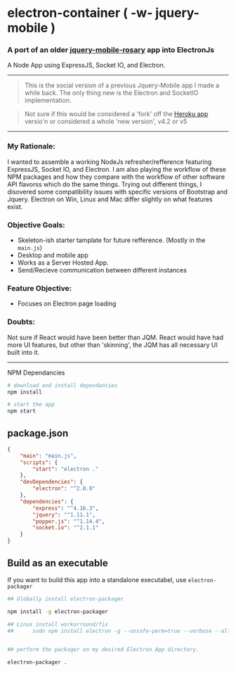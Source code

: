 # electron-container ( -w- jquery-mobile )

### A port of an older [jquery-mobile-rosary](https://github.com/mezcel/rosary-jquery-mobile) app into ElectronJs

A Node App using ExpressJS, Socket IO, and Electron.

---

> This is the social version of a previous Jquery-Mobile app I made a while back. The only thing new is the Electron and SocketIO implementation.

> Not sure if this would be considered a 'fork' off the [Heroku app](https://github.com/mezcel/heroku-joyful-mystery) versio'n or considered a whole 'new version', v4.2 or v5
---

### My Rationale:

I wanted to assemble a working NodeJs refresher/refference featuring ExpressJS, Socket IO, and Electron. I am also playing the workflow of these NPM packages and how they compare with the workflow of other software API flavorss which do the same things. Trying out different things, I disovered some compatibility issues with specific versions of Bootstrap and Jquery. Electron on Win, Linux and Mac differ slightly on what features exist.

### Objective Goals:

* Skeleton-ish starter tamplate for future refference. (Mostly in the ```main.js```)
* Desktop and mobile app
* Works as a Server Hosted App.
* Send/Recieve communication between different instances

### Feature Objective:

* Focuses on Electron page loading

### Doubts:

Not sure if React would have been better than JQM. React would have had more UI features, but other than 'skinning', the JQM has all necessary UI built into it.

---

NPM Dependancies

```sh
# download and install dependancies
npm install

# start the app
npm start
```

## package.json

```json
{
    "main": "main.js",
    "scripts": {
        "start": "electron ."
    },
    "devDependencies": {
        "electron": "^2.0.0"
    },
    "dependencies": {
        "express": "^4.16.3",
        "jquery": "^1.11.1",
        "popper.js": "^1.14.4",
        "socket.io": "^2.1.1"
    }
}
```

## Build as an executable

If you want to build this app into a standalone executabel, use ```electron-packager```

```sh
## Globally install electron-packager

npm install -g electron-packager

## Linux install workarround/fix
##      sudo npm install electron -g --unsafe-perm=true --verbose --allow-root


## perform the packager on my desired Electron App directory.

electron-packager .
```
